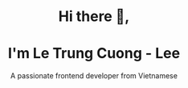 <h1 align="center">Hi there 👋,</h1>
<h1 align="center">I'm Le Trung Cuong - Lee</h1>
<p align="center">A passionate frontend developer from Vietnamese</p>



